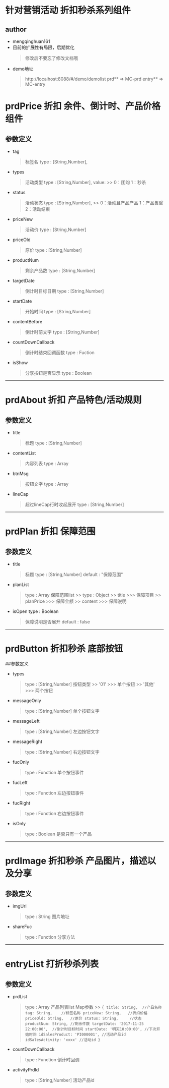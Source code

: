 # 针对营销活动  折扣秒杀系列组件
## author
- mengqinghuan161
- 目前的扩展性有局限，后期优化
    > 修改后不要忘了修改文档哦
- demo地址
    > http://localhost:8088/#/demo/demolist
    > prd**  => MC-prd
    > entry** => MC-entry

# prdPrice      折扣  余件、倒计时、产品价格组件
## 参数定义
- tag
    > 标签名
    > type : [String,Number],

- types
    > 活动类型
    > type : [String,Number],
    > value:
        >>  0：团购
            1：秒杀
                            

- status
    > 活动状态
    > type : [String,Number],
        >>  0：活动且产品产品
            1：产品售罄
            2：活动结束

- priceNew
    > 活动价
    > type : [String,Number]

- priceOld
    > 原价
    > type : [String,Number]

- productNum
    > 剩余产品数
    > type : [String,Number]

- targetDate
    > 倒计时目标日期
    > type : [String,Number]

- startDate
    > 开始时间
    > type : [String,Number]

- contentBefore 
    > 倒计时前文字
    > type : [String,Number] 

- countDownCallback
    > 倒计时结束回调函数
    > type : Fuction

- isShow
    > 分享按钮是否显示
    > type : Boolean


***


# prdAbout      折扣  产品特色/活动规则
## 参数定义
- title
    > 标题
    > type : [String,Number]

- contentList
    > 内容列表
    > type : Array

- btnMsg
    > 按钮文字
    > type : Array

- lineCap
    > 超过lineCap行时收起展开
    > type : [String,Number]


***


# prdPlan       折扣  保障范围
## 参数定义
- title
    > 标题
    > type : [String,Number]
    > default : "保障范围"

- planList
    > type : Array
    > 保障范围list
        >> type : Object
        >> title 
            >>> 保障项目
        >> planPrice
            >>> 保障金额
        >> content
            >>> 保障说明
        
- isOpen
    type : Boolean
    > 保障说明是否展开
    > default : false


***

# prdButton     折扣秒杀   底部按钮
##参数定义
- types
    >type : [String,Number]
    > 按钮类型
        >> '01'
            >>> 单个按钮
        >>  '其他'
            >>> 两个按钮

- messageOnly
    > type : [String,Number]
    > 单个按钮文字

- messageLeft
    > type : [String,Number]
    > 左边按钮文字

- messageRight
    > type : [String,Number]
    > 右边按钮文字

- fucOnly
    > type : Function
    > 单个按钮事件

- fucLeft
    > type : Function
    > 左边按钮事件

- fucRight
    > type : Function
    > 右边按钮事件

- isOnly
    > type : Boolean
    > 是否只有一个产品

***

# prdImage      折扣秒杀   产品图片，描述以及分享
## 参数定义

- imgUrl 
    > type : String
    > 图片地址

- shareFuc
    > type : Function
    > 分享方法


***
# entryList   打折秒杀列表
## 参数定义
- prdList 
    > type : Array
    > 产品列表list
    > Map参数
        >>      `{
                    title: String,  //产品名称
                    tag: String,    //标签名称
                    priceNew: String,   //折扣价格
                    priceOld: String,   //原价
                    status: String,     //状态
                    productNum: String, //剩余件数
                    targetDate: '2017-11-25 22:00:00',  //倒计时目标时间
                    startDate: '明天10:00:00', //下次开始时间
                    idSalesProduct: 'PI000001', //活动产品id
                    idSalesActivity: 'xxxx' //活动id
                }`

- countDownCallback
    > type : Function
    > 倒计时回调

- activityPrdId 
    > type : [String,Number]
    > 活动产品id